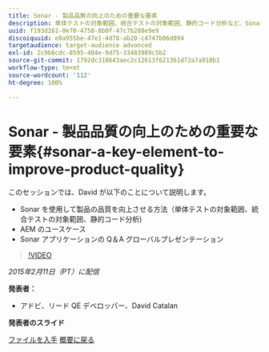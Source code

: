 ```yaml
---
title: Sonar - 製品品質の向上のための重要な要素
description: 単体テストの対象範囲、統合テストの対象範囲、静的コード分析など、Sonar を使用して製品の品質を向上させる方法を説明します。また、AEM のユースケースについて学習します。Sonar アプリケーションの Q＆A グローバルプレゼンテーションも確認できます。
uuid: f193d261-0e70-4758-8b0f-47c7b288e9e9
discoiquuid: e0a955be-47e1-4d78-ab20-c4747b06d094
targetaudience: target-audience advanced
exl-id: 2c9b6cdc-8595-404e-9d75-33483989c5b2
source-git-commit: 1792dc318643aec2c12613f621361d72a7a918b1
workflow-type: tm+mt
source-wordcount: '112'
ht-degree: 100%

---
```


# Sonar - 製品品質の向上のための重要な要素{#sonar-a-key-element-to-improve-product-quality}

このセッションでは、David が以下のことについて説明します。

* Sonar を使用して製品の品質を向上させる方法（単体テストの対象範囲、統合テストの対象範囲、静的コード分析)
* AEM のユースケース
* Sonar アプリケーションの Q＆A グローバルプレゼンテーション

>[!VIDEO](https://video.tv.adobe.com/v/19379/?quality=9)

*2015年2月11日（PT）に配信*

**発表者：**

* アドビ、リード QE デベロッパー、David Catalan

**発表者のスライド**

[ファイルを入手](assets/cq-gems-on-aem-sonarqube-2015-02.pdf)
[概要に戻る](https://helpx.adobe.com/jp/experience-manager/kt/eseminars/gems/aem-index.html)
